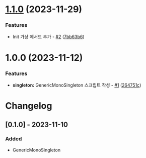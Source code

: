 # [1.1.0](https://github.com/Eu4ngUnity/unitypackage-generic-singleton/compare/v1.0.0...v1.1.0) (2023-11-29)


### Features

* Init 가상 메서드 추가 - [#2](https://github.com/Eu4ngUnity/unitypackage-generic-singleton/issues/2) ([7bb63b6](https://github.com/Eu4ngUnity/unitypackage-generic-singleton/commit/7bb63b6ee5a12fcf70d21ea491d6a97d9d2ac337))

# 1.0.0 (2023-11-12)


### Features

* **singleton:** GenericMonoSingleton 스크립트 작성 - [#1](https://github.com/Eu4ngUnity/unitypackage-generic-singleton/issues/1) ([264751c](https://github.com/Eu4ngUnity/unitypackage-generic-singleton/commit/264751ca32d8985553576b1b55b4272778cfb93d))

# Changelog

## [0.1.0] - 2023-11-10

### Added

- GenericMonoSingleton
